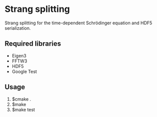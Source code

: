 # Strang splitting


Strang splitting for the time-dependent Schrödinger equation and HDF5 serialization.


## Required libraries
+ Eigen3
+ FFTW3
+ HDF5
+ Google Test

## Usage
1. $cmake .
2. $make 
3. $make test